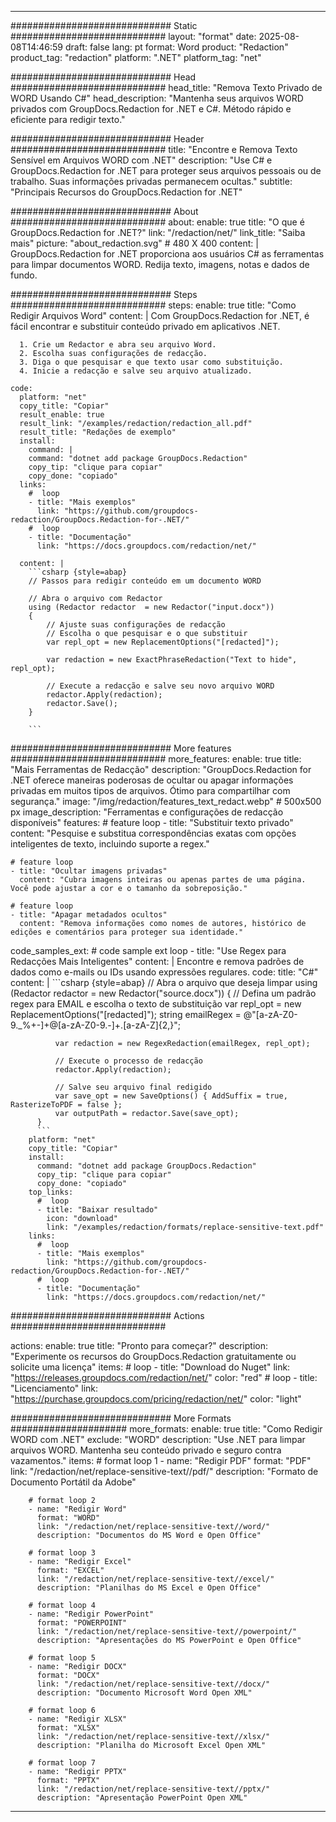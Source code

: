 
---
############################# Static ############################
layout: "format"
date:  2025-08-08T14:46:59
draft: false
lang: pt
format: Word
product: "Redaction"
product_tag: "redaction"
platform: ".NET"
platform_tag: "net"

############################# Head ############################
head_title: "Remova Texto Privado de WORD Usando C#"
head_description: "Mantenha seus arquivos WORD privados com GroupDocs.Redaction for .NET e C#. Método rápido e eficiente para redigir texto."

############################# Header ############################
title: "Encontre e Remova Texto Sensível em Arquivos WORD com .NET" 
description: "Use C# e GroupDocs.Redaction for .NET para proteger seus arquivos pessoais ou de trabalho. Suas informações privadas permanecem ocultas."
subtitle: "Principais Recursos do GroupDocs.Redaction for .NET" 

############################# About ############################
about:
    enable: true
    title: "O que é GroupDocs.Redaction for .NET?"
    link: "/redaction/net/"
    link_title: "Saiba mais"
    picture: "about_redaction.svg" # 480 X 400
    content: |
       GroupDocs.Redaction for .NET proporciona aos usuários C# as ferramentas para limpar documentos WORD. Redija texto, imagens, notas e dados de fundo.

############################# Steps ############################
steps:
    enable: true
    title: "Como Redigir Arquivos Word"
    content: |
      Com GroupDocs.Redaction for .NET, é fácil encontrar e substituir conteúdo privado em aplicativos .NET.
      
      1. Crie um Redactor e abra seu arquivo Word.
      2. Escolha suas configurações de redacção.
      3. Diga o que pesquisar e que texto usar como substituição.
      4. Inicie a redacção e salve seu arquivo atualizado.
   
    code:
      platform: "net"
      copy_title: "Copiar"
      result_enable: true
      result_link: "/examples/redaction/redaction_all.pdf"
      result_title: "Redações de exemplo"
      install:
        command: |
        command: "dotnet add package GroupDocs.Redaction"
        copy_tip: "clique para copiar"
        copy_done: "copiado"
      links:
        #  loop
        - title: "Mais exemplos"
          link: "https://github.com/groupdocs-redaction/GroupDocs.Redaction-for-.NET/"
        #  loop
        - title: "Documentação"
          link: "https://docs.groupdocs.com/redaction/net/"
          
      content: |
        ```csharp {style=abap}
        // Passos para redigir conteúdo em um documento WORD

        // Abra o arquivo com Redactor
        using (Redactor redactor  = new Redactor("input.docx"))
        {
            // Ajuste suas configurações de redacção
            // Escolha o que pesquisar e o que substituir
            var repl_opt = new ReplacementOptions("[redacted]");
            
            var redaction = new ExactPhraseRedaction("Text to hide", repl_opt);

            // Execute a redacção e salve seu novo arquivo WORD
            redactor.Apply(redaction);
            redactor.Save();
        }
        
        ```            


############################# More features ############################
more_features:
  enable: true
  title: "Mais Ferramentas de Redacção"
  description: "GroupDocs.Redaction for .NET oferece maneiras poderosas de ocultar ou apagar informações privadas em muitos tipos de arquivos. Ótimo para compartilhar com segurança."
  image: "/img/redaction/features_text_redact.webp" # 500x500 px
  image_description: "Ferramentas e configurações de redacção disponíveis"
  features:
    # feature loop
    - title: "Substituir texto privado"
      content: "Pesquise e substitua correspondências exatas com opções inteligentes de texto, incluindo suporte a regex."

    # feature loop
    - title: "Ocultar imagens privadas"
      content: "Cubra imagens inteiras ou apenas partes de uma página. Você pode ajustar a cor e o tamanho da sobreposição."

    # feature loop
    - title: "Apagar metadados ocultos"
      content: "Remova informações como nomes de autores, histórico de edições e comentários para proteger sua identidade."
      
  code_samples_ext:
    # code sample ext loop
    - title: "Use Regex para Redacções Mais Inteligentes"
      content: |
        Encontre e remova padrões de dados como e-mails ou IDs usando expressões regulares.
      code:
        title: "C#"
        content: |
          ```csharp {style=abap}
          //  Abra o arquivo que deseja limpar
          using (Redactor redactor  = new Redactor("source.docx"))
          {
              // Defina um padrão regex para EMAIL e escolha o texto de substituição
              var repl_opt = new ReplacementOptions("[redacted]");
              string emailRegex = @"[a-zA-Z0-9._%+-]+@[a-zA-Z0-9.-]+\.[a-zA-Z]{2,}";

              var redaction = new RegexRedaction(emailRegex, repl_opt);

              // Execute o processo de redacção
              redactor.Apply(redaction);

              // Salve seu arquivo final redigido
              var save_opt = new SaveOptions() { AddSuffix = true, RasterizeToPDF = false };
              var outputPath = redactor.Save(save_opt);
          }
          ```
        platform: "net"
        copy_title: "Copiar"
        install:
          command: "dotnet add package GroupDocs.Redaction"
          copy_tip: "clique para copiar"
          copy_done: "copiado"
        top_links:
          #  loop
          - title: "Baixar resultado"
            icon: "download"
            link: "/examples/redaction/formats/replace-sensitive-text.pdf"
        links:
          #  loop
          - title: "Mais exemplos"
            link: "https://github.com/groupdocs-redaction/GroupDocs.Redaction-for-.NET/"
          #  loop
          - title: "Documentação"
            link: "https://docs.groupdocs.com/redaction/net/"


############################# Actions ############################

actions:
  enable: true
  title: "Pronto para começar?"
  description: "Experimente os recursos do GroupDocs.Redaction gratuitamente ou solicite uma licença"
  items:
    #  loop
    - title: "Download do Nuget"
      link: "https://releases.groupdocs.com/redaction/net/"
      color: "red"
        #  loop
    - title: "Licenciamento"
      link: "https://purchase.groupdocs.com/pricing/redaction/net/"
      color: "light"


############################# More Formats #####################
more_formats:
    enable: true
    title: "Como Redigir WORD com .NET"
    exclude: "WORD"
    description: "Use .NET para limpar arquivos WORD. Mantenha seu conteúdo privado e seguro contra vazamentos."
    items: 
        # format loop 1
        - name: "Redigir PDF"
          format: "PDF"
          link: "/redaction/net/replace-sensitive-text//pdf/"
          description: "Formato de Documento Portátil da Adobe"

        # format loop 2
        - name: "Redigir Word"
          format: "WORD"
          link: "/redaction/net/replace-sensitive-text//word/"
          description: "Documentos do MS Word e Open Office"
          
        # format loop 3
        - name: "Redigir Excel"
          format: "EXCEL"
          link: "/redaction/net/replace-sensitive-text//excel/"
          description: "Planilhas do MS Excel e Open Office"

        # format loop 4
        - name: "Redigir PowerPoint"
          format: "POWERPOINT"
          link: "/redaction/net/replace-sensitive-text//powerpoint/"
          description: "Apresentações do MS PowerPoint e Open Office"

        # format loop 5
        - name: "Redigir DOCX"
          format: "DOCX"
          link: "/redaction/net/replace-sensitive-text//docx/"
          description: "Documento Microsoft Word Open XML"
          
        # format loop 6
        - name: "Redigir XLSX"
          format: "XLSX"
          link: "/redaction/net/replace-sensitive-text//xlsx/"
          description: "Planilha do Microsoft Excel Open XML"
          
        # format loop 7
        - name: "Redigir PPTX"
          format: "PPTX"
          link: "/redaction/net/replace-sensitive-text//pptx/"
          description: "Apresentação PowerPoint Open XML"


---